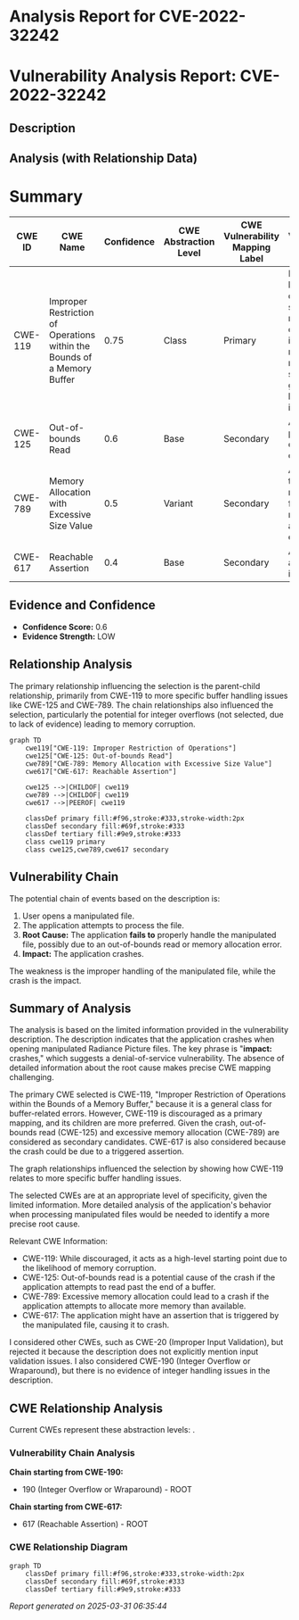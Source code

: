 # Analysis Report for CVE-2022-32242

# Vulnerability Analysis Report: CVE-2022-32242

## Description



## Analysis (with Relationship Data)

# Summary
| CWE ID | CWE Name | Confidence | CWE Abstraction Level | CWE Vulnerability Mapping Label | CWE-Vulnerability Mapping Notes |
|---|---|---|---|---|---|
| CWE-119 | Improper Restriction of Operations within the Bounds of a Memory Buffer | 0.75 | Class | Primary | Discouraged, but the description suggests a memory corruption issue, making this a reasonable starting point given the limited information. |
| CWE-125 | Out-of-bounds Read | 0.6 | Base | Secondary | Allowed, as a potential cause of the crash. |
| CWE-789 | Memory Allocation with Excessive Size Value | 0.5 | Variant | Secondary | Allowed, if the manipulated file leads to a memory allocation error. |
| CWE-617 | Reachable Assertion | 0.4 | Base | Secondary | Allowed, if an assertion is triggered. |

## Evidence and Confidence

*   **Confidence Score:** 0.6
*   **Evidence Strength:** LOW

## Relationship Analysis
The primary relationship influencing the selection is the parent-child relationship, primarily from CWE-119 to more specific buffer handling issues like CWE-125 and CWE-789. The chain relationships also influenced the selection, particularly the potential for integer overflows (not selected, due to lack of evidence) leading to memory corruption.

```mermaid
graph TD
    cwe119["CWE-119: Improper Restriction of Operations"]
    cwe125["CWE-125: Out-of-bounds Read"]
    cwe789["CWE-789: Memory Allocation with Excessive Size Value"]
    cwe617["CWE-617: Reachable Assertion"]
    
    cwe125 -->|CHILDOF| cwe119
    cwe789 -->|CHILDOF| cwe119
    cwe617 -->|PEEROF| cwe119
    
    classDef primary fill:#f96,stroke:#333,stroke-width:2px
    classDef secondary fill:#69f,stroke:#333
    classDef tertiary fill:#9e9,stroke:#333
    class cwe119 primary
    class cwe125,cwe789,cwe617 secondary
```

## Vulnerability Chain
The potential chain of events based on the description is:
1.  User opens a manipulated file.
2.  The application attempts to process the file.
3.  **Root Cause:** The application **fails to** properly handle the manipulated file, possibly due to an out-of-bounds read or memory allocation error.
4.  **Impact:** The application crashes.

The weakness is the improper handling of the manipulated file, while the crash is the impact.

## Summary of Analysis
The analysis is based on the limited information provided in the vulnerability description. The description indicates that the application crashes when opening manipulated Radiance Picture files. The key phrase is "**impact:** crashes," which suggests a denial-of-service vulnerability. The absence of detailed information about the root cause makes precise CWE mapping challenging.

The primary CWE selected is CWE-119, "Improper Restriction of Operations within the Bounds of a Memory Buffer," because it is a general class for buffer-related errors. However, CWE-119 is discouraged as a primary mapping, and its children are more preferred. Given the crash, out-of-bounds read (CWE-125) and excessive memory allocation (CWE-789) are considered as secondary candidates. CWE-617 is also considered because the crash could be due to a triggered assertion.

The graph relationships influenced the selection by showing how CWE-119 relates to more specific buffer handling issues.

The selected CWEs are at an appropriate level of specificity, given the limited information. More detailed analysis of the application's behavior when processing manipulated files would be needed to identify a more precise root cause.

Relevant CWE Information:

*   CWE-119: While discouraged, it acts as a high-level starting point due to the likelihood of memory corruption.
*   CWE-125: Out-of-bounds read is a potential cause of the crash if the application attempts to read past the end of a buffer.
*   CWE-789: Excessive memory allocation could lead to a crash if the application attempts to allocate more memory than available.
*   CWE-617: The application might have an assertion that is triggered by the manipulated file, causing it to crash.

I considered other CWEs, such as CWE-20 (Improper Input Validation), but rejected it because the description does not explicitly mention input validation issues. I also considered CWE-190 (Integer Overflow or Wraparound), but there is no evidence of integer handling issues in the description.


## CWE Relationship Analysis

Current CWEs represent these abstraction levels: .


### Vulnerability Chain Analysis

**Chain starting from CWE-190:**
- 190 (Integer Overflow or Wraparound) - ROOT


**Chain starting from CWE-617:**
- 617 (Reachable Assertion) - ROOT



### CWE Relationship Diagram

```mermaid
graph TD
    classDef primary fill:#f96,stroke:#333,stroke-width:2px
    classDef secondary fill:#69f,stroke:#333
    classDef tertiary fill:#9e9,stroke:#333
```



*Report generated on 2025-03-31 06:35:44*
